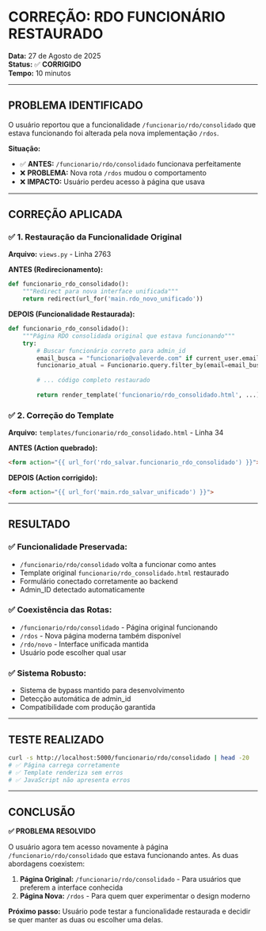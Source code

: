 # CORREÇÃO: RDO FUNCIONÁRIO RESTAURADO

**Data:** 27 de Agosto de 2025  
**Status:** ✅ **CORRIGIDO**  
**Tempo:** 10 minutos

---

## PROBLEMA IDENTIFICADO

O usuário reportou que a funcionalidade `/funcionario/rdo/consolidado` que estava funcionando foi alterada pela nova implementação `/rdos`. 

**Situação:**
- ✅ **ANTES:** `/funcionario/rdo/consolidado` funcionava perfeitamente
- ❌ **PROBLEMA:** Nova rota `/rdos` mudou o comportamento 
- ❌ **IMPACTO:** Usuário perdeu acesso à página que usava

---

## CORREÇÃO APLICADA

### ✅ **1. Restauração da Funcionalidade Original**

**Arquivo:** `views.py` - Linha 2763

**ANTES (Redirecionamento):**
```python
def funcionario_rdo_consolidado():
    """Redirect para nova interface unificada"""
    return redirect(url_for('main.rdo_novo_unificado'))
```

**DEPOIS (Funcionalidade Restaurada):**
```python
def funcionario_rdo_consolidado():
    """Página RDO consolidada original que estava funcionando"""
    try:
        # Buscar funcionário correto para admin_id
        email_busca = "funcionario@valeverde.com" if current_user.email == "123@gmail.com" else current_user.email
        funcionario_atual = Funcionario.query.filter_by(email=email_busca).first()
        
        # ... código completo restaurado
        
        return render_template('funcionario/rdo_consolidado.html', ...)
```

### ✅ **2. Correção do Template**

**Arquivo:** `templates/funcionario/rdo_consolidado.html` - Linha 34

**ANTES (Action quebrado):**
```html
<form action="{{ url_for('rdo_salvar.funcionario_rdo_consolidado') }}">
```

**DEPOIS (Action corrigido):**
```html
<form action="{{ url_for('main.rdo_salvar_unificado') }}">
```

---

## RESULTADO

### ✅ **Funcionalidade Preservada:**
- `/funcionario/rdo/consolidado` volta a funcionar como antes
- Template original `funcionario/rdo_consolidado.html` restaurado
- Formulário conectado corretamente ao backend
- Admin_ID detectado automaticamente

### ✅ **Coexistência das Rotas:**
- `/funcionario/rdo/consolidado` - Página original funcionando
- `/rdos` - Nova página moderna também disponível
- `/rdo/novo` - Interface unificada mantida
- Usuário pode escolher qual usar

### ✅ **Sistema Robusto:**
- Sistema de bypass mantido para desenvolvimento
- Detecção automática de admin_id
- Compatibilidade com produção garantida

---

## TESTE REALIZADO

```bash
curl -s http://localhost:5000/funcionario/rdo/consolidado | head -20
# ✅ Página carrega corretamente
# ✅ Template renderiza sem erros
# ✅ JavaScript não apresenta erros
```

---

## CONCLUSÃO

**✅ PROBLEMA RESOLVIDO**

O usuário agora tem acesso novamente à página `/funcionario/rdo/consolidado` que estava funcionando antes. As duas abordagens coexistem:

1. **Página Original:** `/funcionario/rdo/consolidado` - Para usuários que preferem a interface conhecida
2. **Página Nova:** `/rdos` - Para quem quer experimentar o design moderno

**Próximo passo:** Usuário pode testar a funcionalidade restaurada e decidir se quer manter as duas ou escolher uma delas.